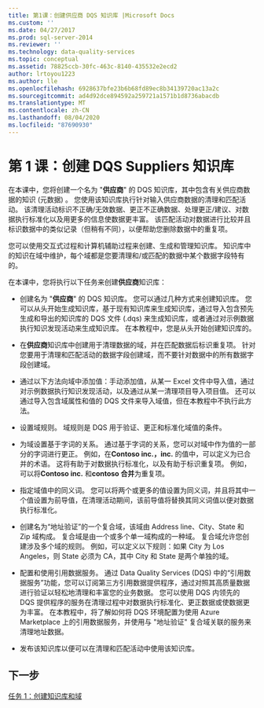 ```yaml
---
title: 第1课：创建供应商 DQS 知识库 |Microsoft Docs
ms.custom: ''
ms.date: 04/27/2017
ms.prod: sql-server-2014
ms.reviewer: ''
ms.technology: data-quality-services
ms.topic: conceptual
ms.assetid: 78825ccb-30fc-463c-8140-435532e2ecd2
author: lrtoyou1223
ms.author: lle
ms.openlocfilehash: 6928637bfe23b6b68fd89ec8b34139720ac13a2c
ms.sourcegitcommit: ad4d92dce894592a259721a1571b1d8736abacdb
ms.translationtype: MT
ms.contentlocale: zh-CN
ms.lasthandoff: 08/04/2020
ms.locfileid: "87690930"
---
```

# <a name="lesson-1-creating-the-suppliers-dqs-knowledge-base"></a>第 1 课：创建 DQS Suppliers 知识库
  在本课中，您将创建一个名为 "**供应商**" 的 DQS 知识库，其中包含有关供应商数据的知识 (元数据) 。 您使用该知识库执行针对输入供应商数据的清理和匹配活动。 该清理活动标识不正确/无效数据、更正不正确数据、处理更正/建议、对数据执行标准化以及用更多的信息使数据更丰富。 该匹配活动对数据进行比较并且标识数据中的类似记录（但稍有不同），以便帮助您删除数据中的重复项。  
  
 您可以使用交互式过程和计算机辅助过程来创建、生成和管理知识库。 知识库中的知识在域中维护，每个域都是您要清理和/或匹配的数据中某个数据字段特有的。  
  
 在本课中，您将执行以下任务来创建**供应商**知识库：  
  
-   创建名为 "**供应商**" 的 DQS 知识库。 您可以通过几种方式来创建知识库。 您可以从头开始生成知识库，基于现有知识库来生成知识库，通过导入包含预先生成和导出的知识库的 DQS 文件 (.dqs) 来生成知识库，或者通过对示例数据执行知识发现活动来生成知识库。 在本教程中，您是从头开始创建知识库的。  
  
-   在**供应商**知识库中创建用于清理数据的域，并在匹配数据后标识重复项。 针对您要用于清理和匹配活动的数据字段创建域，而不要针对数据中的所有数据字段创建域。  
  
-   通过以下方法向域中添加值：手动添加值，从某一 Excel 文件中导入值，通过对示例数据执行知识发现活动，以及通过从某一清理项目导入项目值。 还可以通过导入包含域属性和值的 DQS 文件来导入域值，但在本教程中不执行此方法。  
  
-   设置域规则。 域规则是 DQS 用于验证、更正和标准化域值的条件。  
  
-   为域设置基于字词的关系。 通过基于字词的关系，您可以对域中作为值的一部分的字词进行更正。 例如，在**Contoso inc.，inc.** 的值中，可以定义为已合并的术语。 这将有助于对数据执行标准化，以及有助于标识重复项。 例如，可以将**Contoso inc.** 和**contoso 合并**为重复项。  
  
-   指定域值中的同义词。 您可以将两个或更多的值设置为同义词，并且将其中一个值设置为前导值，在清理活动期间，该前导值将替换其同义词值以便对数据执行标准化。  
  
-   创建名为“地址验证”的一个复合域，该域由 Address line、City、State 和 Zip 域构成。 复合域是由一个或多个单一域构成的一种域。 复合域允许您创建涉及多个域的规则。 例如，可以定义以下规则：如果 City 为 Los Angeles，则 State 必须为 CA，其中 City 和 State 是两个单独的域。  
  
-   配置和使用引用数据服务。 通过 Data Quality Services (DQS) 中的“引用数据服务”功能，您可以订阅第三方引用数据提供程序，通过对照其高质量数据进行验证以轻松地清理和丰富您的业务数据。 您可以使用 DQS 内领先的 DQS 提供程序的服务在清理过程中对数据执行标准化、更正数据或使数据更为丰富。 在本教程中，将了解如何将 DQS 环境配置为使用 Azure Marketplace 上的引用数据服务，并使用与 "地址验证" 复合域关联的服务来清理地址数据。  
  
-   发布该知识库以便可以在清理和匹配活动中使用该知识库。  
  
## <a name="next-step"></a>下一步  
 [任务 1：创建知识库和域](../../2014/tutorials/task-1-creating-a-knowledge-base-and-domains.md)  
  
  
